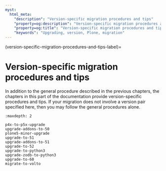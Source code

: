 ```yaml
---
myst:
  html_meta:
    "description": "Version-specific migration procedures and tips"
    "property=og:description": "Version-specific migration procedures and tips"
    "property=og:title": "Version-specific migration procedures and tips"
    "keywords": "Upgrading, version, Plone, migration"
---
```


(version-specific-migration-procedures-and-tips-label)=

# Version-specific migration procedures and tips

In addition to the general procedure described in the previous chapters, the chapters in this part of the documentation provide version-specific procedures and tips.
If your migration does not involve a version pair specified here, then you may follow the general procedures alone.

```{toctree}
:maxdepth: 2

p4x-to-p5x-upgrade
upgrade-addons-to-50
plone5-minor-upgrade
upgrade-to-51
upgrade-addons-to-51
upgrade-to-52
upgrade-to-python3
upgrade-zodb-to-python3
upgrade-to-60
migrate-to-volto
```

